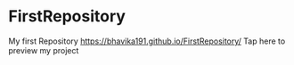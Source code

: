 # FirstRepository
My first Repository
 https://bhavika191.github.io/FirstRepository/ Tap here to preview my project
